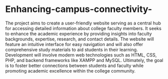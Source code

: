 # Enhancing-campus-connectivity-
The project aims to create a user-friendly website serving as a central hub for accessing detailed information about college faculty members. It seeks to enhance the academic experience by providing insights into faculty backgrounds, expertise, research, and contact details. The website will feature an intuitive interface for easy navigation and will also offer comprehensive study materials to aid students in their learning. Development will involve modern web technologies such as HTML, CSS, PHP, and backend frameworks like XAMPP and MySQL. Ultimately, the goal is to foster better connections between students and faculty while promoting academic excellence within the college community.
